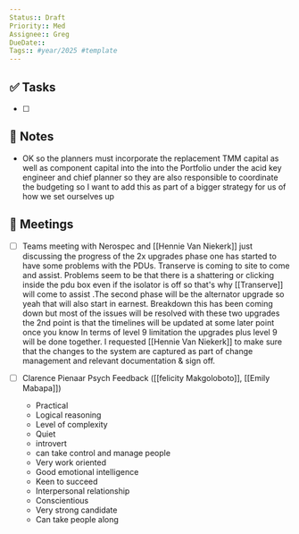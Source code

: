 ```yaml
---
Status:: Draft
Priority:: Med
Assignee:: Greg
DueDate:: 
Tags:: #year/2025 #template
---
```


## ✅ Tasks
- [ ]

## 📝 Notes
- OK so the planners must incorporate the replacement TMM capital as well as component capital into the into the Portfolio under the acid key engineer and chief planner so they are also responsible to coordinate the budgeting so I want to add this as part of a bigger strategy for us of how we set ourselves up

## 📅 Meetings
- [ ] Teams meeting with Nerospec and [[Hennie Van Niekerk]] just discussing the progress of the 2x upgrades phase one has started to have some problems with the PDUs. Transerve is coming to site to come and assist. Problems seem to be that there is a shattering or clicking inside the pdu box even if the isolator is off so that's why [[Transerve]] will come to assist .The second phase will be the alternator upgrade so yeah that will also start in earnest. Breakdown this has been coming down but most of the issues will be resolved with these two upgrades the 2nd point is that the timelines will be updated at some later point once you know In terms of level 9 limitation the upgrades plus level 9 will be done together. I requested [[Hennie Van Niekerk]] to make sure that the changes to the system are captured as part of change management and relevant documentation  & sign off.

- [ ] Clarence Pienaar Psych Feedback ([[felicity Makgoloboto]], [[Emily Mabapa]])
	- Practical
	- Logical  reasoning
	- Level of complexity
	- Quiet
	- introvert
	- can take control and manage people
	- Very work oriented
	- Good emotional intelligence
	- Keen to succeed
	- Interpersonal relationship
	- Conscientious
	- Very strong candidate
	- Can take people along